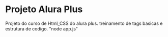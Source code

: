 # Projeto Alura Plus 
Projeto do curso de Html_CSS do alura plus.
treinamento de tags basicas e estrutura de codigo.
"node app.js"
